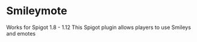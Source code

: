 # Smileymote
Works for Spigot 1.8 - 1.12
This Spigot plugin allows players to use Smileys and emotes
